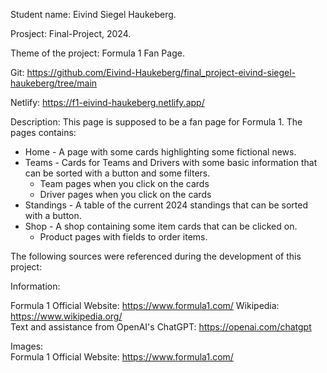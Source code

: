 Student name: Eivind Siegel Haukeberg.

Prosject: Final-Project, 2024.

Theme of the project: Formula 1 Fan Page.

Git: https://github.com/Eivind-Haukeberg/final_project-eivind-siegel-haukeberg/tree/main

Netlify: https://f1-eivind-haukeberg.netlify.app/

Description: This page is supposed to be a fan page for Formula 1. The pages contains: 
* Home - A page with some cards highlighting some fictional news.
* Teams - Cards for Teams and Drivers with some basic information that can be sorted with a button and some filters.
     * Team pages when you click on the cards
     * Driver pages when you click on the cards
* Standings - A table of the current 2024 standings that can be sorted with a button.
* Shop - A shop containing some item cards that can be clicked on.
     * Product pages with fields to order items.



The following sources were referenced during the development of this project: 


Information:  

Formula 1 Official Website: https://www.formula1.com/ 
Wikipedia: https://www.wikipedia.org/  
Text and assistance from OpenAI's ChatGPT: https://openai.com/chatgpt  

Images:  
Formula 1 Official Website: https://www.formula1.com/ 
